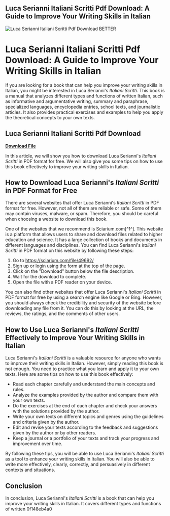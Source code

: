 ## Luca Serianni Italiani Scritti Pdf Download: A Guide to Improve Your Writing Skills in Italian

 
![Luca Serianni Italiani Scritti Pdf Download BETTER](https://encrypted-tbn1.gstatic.com/images?q=tbn:ANd9GcQCsLqruwNSvav2-9OpnyNyXYo1ql_fgd2b2k7HuxOZYB55YtSVJP3sTq2J)

 
# Luca Serianni Italiani Scritti Pdf Download: A Guide to Improve Your Writing Skills in Italian
  
If you are looking for a book that can help you improve your writing skills in Italian, you might be interested in Luca Serianni's *Italiani Scritti*. This book is a manual that analyzes different types and functions of written Italian, such as informative and argumentative writing, summary and paraphrase, specialized languages, encyclopedia entries, school texts, and journalistic articles. It also provides practical exercises and examples to help you apply the theoretical concepts to your own texts.
 
## Luca Serianni Italiani Scritti Pdf Download


[**Download File**](https://lanmepote.blogspot.com/?download=2tMkVi)

  
In this article, we will show you how to download Luca Serianni's *Italiani Scritti* in PDF format for free. We will also give you some tips on how to use this book effectively to improve your writing skills in Italian.
  
## How to Download Luca Serianni's *Italiani Scritti* in PDF Format for Free
  
There are several websites that offer Luca Serianni's *Italiani Scritti* in PDF format for free. However, not all of them are reliable or safe. Some of them may contain viruses, malware, or spam. Therefore, you should be careful when choosing a website to download this book.
  
One of the websites that we recommend is Sciarium.com[^1^]. This website is a platform that allows users to share and download files related to higher education and science. It has a large collection of books and documents in different languages and disciplines. You can find Luca Serianni's *Italiani Scritti* in PDF format on this website by following these steps:
  
1. Go to https://sciarium.com/file/49692/
2. Sign up or login using the form at the top of the page.
3. Click on the "Download" button below the file description.
4. Wait for the download to complete.
5. Open the file with a PDF reader on your device.

You can also find other websites that offer Luca Serianni's *Italiani Scritti* in PDF format for free by using a search engine like Google or Bing. However, you should always check the credibility and security of the website before downloading any file from it. You can do this by looking at the URL, the reviews, the ratings, and the comments of other users.
  
## How to Use Luca Serianni's *Italiani Scritti* Effectively to Improve Your Writing Skills in Italian
  
Luca Serianni's *Italiani Scritti* is a valuable resource for anyone who wants to improve their writing skills in Italian. However, simply reading this book is not enough. You need to practice what you learn and apply it to your own texts. Here are some tips on how to use this book effectively:

- Read each chapter carefully and understand the main concepts and rules.
- Analyze the examples provided by the author and compare them with your own texts.
- Do the exercises at the end of each chapter and check your answers with the solutions provided by the author.
- Write your own texts on different topics and genres using the guidelines and criteria given by the author.
- Edit and revise your texts according to the feedback and suggestions given by the author or by other readers.
- Keep a journal or a portfolio of your texts and track your progress and improvement over time.

By following these tips, you will be able to use Luca Serianni's *Italiani Scritti* as a tool to enhance your writing skills in Italian. You will also be able to write more effectively, clearly, correctly, and persuasively in different contexts and situations.
  
## Conclusion
  
In conclusion, Luca Serianni's *Italiani Scritti* is a book that can help you improve your writing skills in Italian. It covers different types and functions of written
 0f148eb4a0
